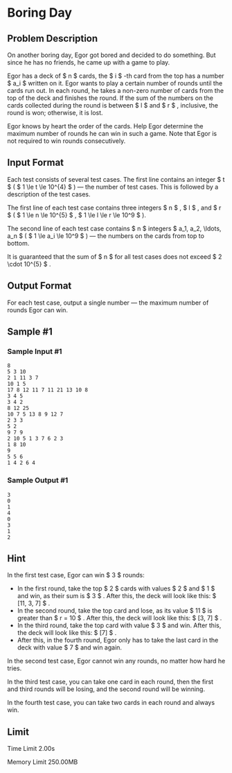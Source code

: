 # Boring Day

## Problem Description

On another boring day, Egor got bored and decided to do something. But since he has no friends, he came up with a game to play.

Egor has a deck of $ n $ cards, the $ i $ -th card from the top has a number $ a_i $ written on it. Egor wants to play a certain number of rounds until the cards run out. In each round, he takes a non-zero number of cards from the top of the deck and finishes the round. If the sum of the numbers on the cards collected during the round is between $ l $ and $ r $ , inclusive, the round is won; otherwise, it is lost.

Egor knows by heart the order of the cards. Help Egor determine the maximum number of rounds he can win in such a game. Note that Egor is not required to win rounds consecutively.

## Input Format

Each test consists of several test cases. The first line contains an integer $ t $ ( $ 1 \le t \le 10^{4} $ ) — the number of test cases. This is followed by a description of the test cases.

The first line of each test case contains three integers $ n $ , $ l $ , and $ r $ ( $ 1 \le n \le 10^{5} $ , $ 1 \le l \le r \le 10^9 $ ).

The second line of each test case contains $ n $ integers $ a_1, a_2, \ldots, a_n $ ( $ 1 \le a_i \le 10^9 $ ) — the numbers on the cards from top to bottom.

It is guaranteed that the sum of $ n $ for all test cases does not exceed $ 2 \cdot 10^{5} $ .

## Output Format

For each test case, output a single number — the maximum number of rounds Egor can win.

## Sample #1

### Sample Input #1

```
8
5 3 10
2 1 11 3 7
10 1 5
17 8 12 11 7 11 21 13 10 8
3 4 5
3 4 2
8 12 25
10 7 5 13 8 9 12 7
2 3 3
5 2
9 7 9
2 10 5 1 3 7 6 2 3
1 8 10
9
5 5 6
1 4 2 6 4
```

### Sample Output #1

```
3
0
1
4
0
3
1
2
```

## Hint

In the first test case, Egor can win $ 3 $ rounds:

- In the first round, take the top $ 2 $ cards with values $ 2 $ and $ 1 $ and win, as their sum is $ 3 $ . After this, the deck will look like this: $ [11, 3, 7] $ .
- In the second round, take the top card and lose, as its value $ 11 $ is greater than $ r = 10 $ . After this, the deck will look like this: $ [3, 7] $ .
- In the third round, take the top card with value $ 3 $ and win. After this, the deck will look like this: $ [7] $ .
- After this, in the fourth round, Egor only has to take the last card in the deck with value $ 7 $ and win again.

In the second test case, Egor cannot win any rounds, no matter how hard he tries.

In the third test case, you can take one card in each round, then the first and third rounds will be losing, and the second round will be winning.

In the fourth test case, you can take two cards in each round and always win.

## Limit



Time Limit
2.00s

Memory Limit
250.00MB